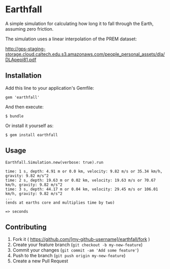 # Earthfall

A simple simulation for calculating how long it to fall through the Earth, assuming zero friction.

The simulation uses a linear interpolation of the PREM dataset:

http://gps-staging-storage.cloud.caltech.edu.s3.amazonaws.com/people_personal_assets/dla/DLApepi81.pdf

## Installation

Add this line to your application's Gemfile:

    gem 'earthfall'

And then execute:

    $ bundle

Or install it yourself as:

    $ gem install earthfall

## Usage

	Earthfall.Simulation.new(verbose: true).run

	time: 1 s, depth: 4.91 m or 0.0 km, velocity: 9.82 m/s or 35.34 km/h, gravity: 9.82 m/s^2
	time: 2 s, depth: 19.63 m or 0.02 km, velocity: 19.63 m/s or 70.67 km/h, gravity: 9.82 m/s^2
	time: 3 s, depth: 44.17 m or 0.04 km, velocity: 29.45 m/s or 106.01 km/h, gravity: 9.82 m/s^2
	...
	(ends at earths core and multiplies time by two)

	=> seconds

## Contributing

1. Fork it ( https://github.com/[my-github-username]/earthfall/fork )
2. Create your feature branch (`git checkout -b my-new-feature`)
3. Commit your changes (`git commit -am 'Add some feature'`)
4. Push to the branch (`git push origin my-new-feature`)
5. Create a new Pull Request
